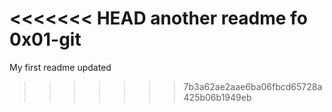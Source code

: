 <<<<<<< HEAD
another readme fo 0x01-git
=======
My first readme updated
>>>>>>> 7b3a62ae2aae6ba06fbcd65728a425b06b1949eb
